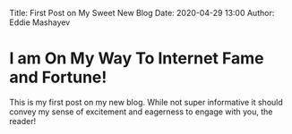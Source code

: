 Title: First Post on My Sweet New Blog
Date: 2020-04-29 13:00
Author: Eddie Mashayev

# I am On My Way To Internet Fame and Fortune!

This is my first post on my new blog. While not super informative it
should convey my sense of excitement and eagerness to engage with you,
the reader!